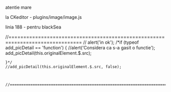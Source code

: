 atentie mare

la CKeditor - plugins/image/image.js

linia 188 - pentru blackSea

   //===============================================================================
   //  alert('in ok');
    /*if (typeof add_picDetail == 'function')
    {
        //alert('Considera ca s-a gasit o functie');
        add_picDetail(this.originalElement.$.src);

    }*/
    //add_picDetail(this.originalElement.$.src, false);



    //===============================================================================



